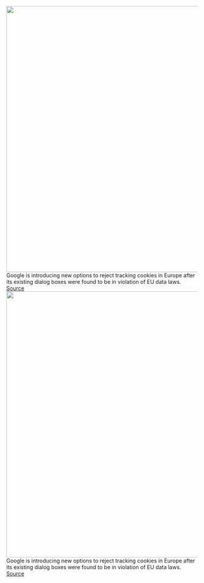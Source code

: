<img src='https://cdn.vox-cdn.com/thumbor/QIJJcaSeTulwA_UDheOfapQdq_0=/0x0:2040x1360/1200x800/filters:focal(857x517:1183x843)/cdn.vox-cdn.com/uploads/chorus_image/image/70775925/acastro_180427_1777_0001.0.jpg' width='700px' /><br/>
Google is introducing new options to reject tracking cookies in Europe after its existing dialog boxes were found to be in violation of EU data laws.
<a href='https://www.theverge.com/2022/4/21/23035289/google-reject-all-cookie-button-eu-privacy-data-laws'> Source <a/><img src='https://cdn.vox-cdn.com/thumbor/QIJJcaSeTulwA_UDheOfapQdq_0=/0x0:2040x1360/1200x800/filters:focal(857x517:1183x843)/cdn.vox-cdn.com/uploads/chorus_image/image/70775925/acastro_180427_1777_0001.0.jpg' width='700px' /><br/>
Google is introducing new options to reject tracking cookies in Europe after its existing dialog boxes were found to be in violation of EU data laws.
<a href='https://www.theverge.com/2022/4/21/23035289/google-reject-all-cookie-button-eu-privacy-data-laws'> Source <a/>